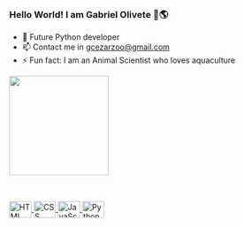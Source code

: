 ### Hello World! I am Gabriel Olivete 👋🌎

- 🌱 Future Python developer
- 📫 Contact me in gcezarzoo@gmail.com
- ⚡ Fun fact: I am an Animal Scientist who loves aquaculture

<div>
  <a href="https://github.com/gabrielolivete">
  <img height="180em" src="https://github-readme-stats.vercel.app/api/top-langs/?username=gabrielolivete&layout=compact&langs_count=16&theme=dark"/>
</div>

##

<div style="display: inline_block"><br>  
  <img align="center" alt="HTML" height="30" width="40" src="https://cdn.jsdelivr.net/gh/devicons/devicon@latest/icons/html5/html5-original.svg"/>
  <img align="center" alt="CSS" height="30" width="40" src="https://cdn.jsdelivr.net/gh/devicons/devicon@latest/icons/css3/css3-original.svg"/>
  <img align="center" alt="JavaScript" height="30" width="40" src="https://cdn.jsdelivr.net/gh/devicons/devicon@latest/icons/javascript/javascript-original.svg"/>
  <img align="center" alt="Python" height="30" width="40" src="https://cdn.jsdelivr.net/gh/devicons/devicon@latest/icons/python/python-original.svg"/>
   
</div>
